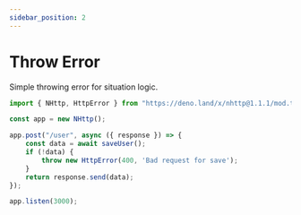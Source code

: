 ```yaml
---
sidebar_position: 2
---
```


# Throw Error
Simple throwing error for situation logic.
```js
import { NHttp, HttpError } from "https://deno.land/x/nhttp@1.1.1/mod.ts";

const app = new NHttp();

app.post("/user", async ({ response }) => {
    const data = await saveUser();
    if (!data) {
        throw new HttpError(400, 'Bad request for save');
    }
    return response.send(data);
});

app.listen(3000);
```